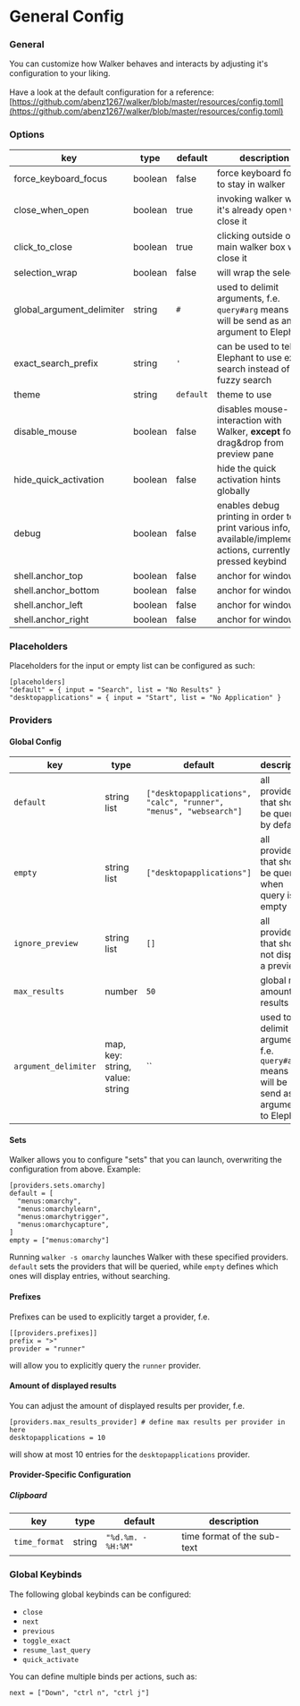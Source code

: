 # General Config

### General

You can customize how Walker behaves and interacts by adjusting it's configuration to your liking.\
\
Have a look at the default configuration for a reference: [https://github.com/abenz1267/walker/blob/master/resources/config.toml](https://github.com/abenz1267/walker/blob/master/resources/config.toml)

### Options

| key                       | type    | default   | description                                                                                                          |
| ------------------------- | ------- | --------- | -------------------------------------------------------------------------------------------------------------------- |
| force_keyboard_focus      | boolean | false     | force keyboard focus to stay in walker                                                                               |
| close_when_open           | boolean | true      | invoking walker while it's already open will close it                                                                |
| click_to_close            | boolean | true      | clicking outside of the main walker box will close it                                                                |
| selection_wrap            | boolean | false     | will wrap the selection                                                                                              |
| global_argument_delimiter | string  | `#`       | used to delimit arguments, f.e. `query#arg` means `arg` will be send as an argument to Elephant                      |
| exact_search_prefix       | string  | `'`       | can be used to tell Elephant to use exact search instead of fuzzy search                                             |
| theme                     | string  | `default` | theme to use                                                                                                         |
| disable_mouse             | boolean | false     | disables mouse-interaction with Walker, **except** for drag&drop from preview pane                                   |
| hide_quick_activation     | boolean | false     | hide the quick activation hints globally                                                                             |
| debug                     | boolean | false     | enables debug printing in order to print various info, f.e. available/implemented actions, currently pressed keybind |
| shell.anchor_top          | boolean | false     | anchor for window                                                                                                    |
| shell.anchor_bottom       | boolean | false     | anchor for window                                                                                                    |
| shell.anchor_left         | boolean | false     | anchor for window                                                                                                    |
| shell.anchor_right        | boolean | false     | anchor for window                                                                                                    |

### Placeholders

Placeholders for the input or empty list can be configured as such:

```
[placeholders]
"default" = { input = "Search", list = "No Results" }
"desktopapplications" = { input = "Start", list = "No Application" }
```

### Providers

#### Global Config

| key                  | type                            | default                                                           | description                                                                                     |
| -------------------- | ------------------------------- | ----------------------------------------------------------------- | ----------------------------------------------------------------------------------------------- |
| `default`            | string list                     | `["desktopapplications", "calc", "runner", "menus", "websearch"]` | all providers that should be queried by default                                                 |
| `empty`              | string list                     | `["desktopapplications"]`                                         | all providers that should be queried when query is empty                                        |
| `ignore_preview`     | string list                     | `[]`                                                              | all providers that should not display a preview.                                                |
| `max_results`        | number                          | `50`                                                              | global max amount of results                                                                    |
| `argument_delimiter` | map, key: string, value: string | ``                                                                | used to delimit arguments, f.e. `query#arg` means `arg` will be send as an argument to Elephant |

#### Sets

Walker allows you to configure "sets" that you can launch, overwriting the configuration from above. Example:

```
[providers.sets.omarchy]
default = [
  "menus:omarchy",
  "menus:omarchylearn",
  "menus:omarchytrigger",
  "menus:omarchycapture",
]
empty = ["menus:omarchy"]
```

Running `walker -s omarchy` launches Walker with these specified providers. `default` sets the providers that will be queried, while `empty` defines which ones will display entries, without searching.

#### Prefixes

Prefixes can be used to explicitly target a provider, f.e.

```
[[providers.prefixes]]
prefix = ">"
provider = "runner"
```

will allow you to explicitly query the `runner` provider.

#### Amount of displayed results

You can adjust the amount of displayed results per provider, f.e.

```
[providers.max_results_provider] # define max results per provider in here
desktopapplications = 10
```

will show at most 10 entries for the `desktopapplications` provider.

#### Provider-Specific Configuration

##### Clipboard

| key           | type   | default            | description                 |
| ------------- | ------ | ------------------ | --------------------------- |
| `time_format` | string | `"%d.%m. - %H:%M"` | time format of the sub-text |

### Global Keybinds

The following global keybinds can be configured:

- `close`
- `next`
- `previous`
- `toggle_exact`
- `resume_last_query`
- `quick_activate`

You can define multiple binds per actions, such as:

```
next = ["Down", "ctrl n", "ctrl j"]
```

